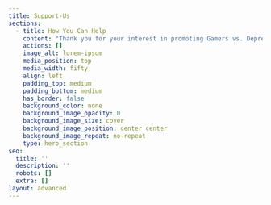 ```yaml
---
title: Support-Us
sections:
  - title: How You Can Help
    content: "Thank you for your interest in promoting Gamers vs. Depression. Since we launched in Mid-February 2022, we have had a lot of interest from fellow gamers and streamers wanting to help. We cannot tell you enough how much we appreciate the support and wanted to create this page to offer guidance on some of the initial ideas we have suggested.\n\n> Our main aim for the next few months is to develop our course enhancing gamer’s mental health knowledge.\_\n\nAs a non-profit, we are led by leading researchers and mental health experts. This means our programmes are based on the available evidence and rigorously tested. The more people who complete the course and provide feedback, the better we can make it. As such, the number one thing you can do to support us is to promote and take the course.\_\n\nYou don’t need to have experienced mental health struggles yourself as the course is all about developing your knowledge. We hope you never need the information shared, but if you, a friend, or teammate ever have an issue, by taking our course, you will be in a far better place to help.\_\n\n\n**If you fell and were hurt, you’d hope someone near by might know first aid, right? This is the similar.\_**\n\nWe understand everyone is busy and has different levels of motivation. This is why we have created short (https://www.youtube.com/watch?v=bpC99qU7JwI) and long (https://gvd.gg/sign-up) versions of the course. The short course can be completed in an hour. The long course takes two hours but progress can be saved and modules split into various sittings. However, you like to learn, there is hopefully an approach that will work for you.\n\nYou can also support us in other ways. Adding the image below to your twitter header helps to raise awareness of the project. Adding ‘@gvdmentalhealth supporter’ to your bio also helps. Playing as our GvD branded car on Rocket League also helps us to raise awareness. Giving the project a shout out on your timeline or stream is another great way to help. Likewise, if you have an audience who might like to hear more about your story, we are interviewing gamers about how gaming affects their mental health. We also hope to create some merch in due course and love receiving videos and illustrations from you related to the course or project.\_\n\n![](images/1500x500.jpeg)\n\n\nIn summary, we really appreciate your help in getting our message out there. With over [three billion gamers worldwide](https://www.statista.com/statistics/293304/number-video-gamers/) and 5-8% of people suffering from clinical depression in their lifetime, our rough calculations suggest that there are likely somewhere between 162 and 259 million gamers out there who are clinically depressed and hundreds of millions more who could use support. In other words, every time you play a game of Rocket League, FIFA, or any other online multiplayer game, at least one person in every match is likely struggling with depression. By taking our course and being an ally to our project, you’ll know what to do and say if you ever experience depression yourself or a teammate reaches out for support.\_\n"
    actions: []
    image_alt: lorem-ipsum
    media_position: top
    media_width: fifty
    align: left
    padding_top: medium
    padding_bottom: medium
    has_border: false
    background_color: none
    background_image_opacity: 0
    background_image_size: cover
    background_image_position: center center
    background_image_repeat: no-repeat
    type: hero_section
seo:
  title: ''
  description: ''
  robots: []
  extra: []
layout: advanced
---
```

